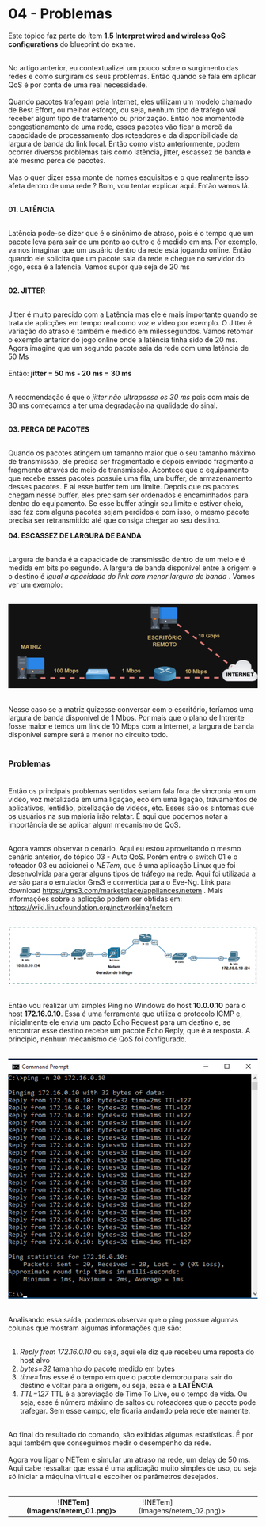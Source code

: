 # 04 - Problemas

Este tópico faz parte do ítem **1.5 Interpret wired and wireless QoS configurations** do blueprint do exame. <br></br>

No artigo anterior, eu contextualizei um pouco sobre o surgimento das redes e como surgiram os seus problemas. Então quando se fala em aplicar QoS é por conta de uma real necessidade. <br></br>
Quando pacotes trafegam pela Internet, eles utilizam um modelo chamado de Best Effort, ou melhor esforço, ou seja, nenhum tipo de trafego vai receber algum tipo de tratamento ou priorização. Então nos momentode congestionamento de uma rede, esses pacotes vão ficar a mercê da capacidade de processamento dos roteadores e da disponibilidade da largura de banda do link local. Então como visto anteriormente, podem ocorrer diversos problemas tais como latência, jitter, escassez de banda e até mesmo perca de pacotes. <br></br>
Mas o quer dizer essa monte de nomes esquisitos e o que realmente isso afeta dentro de uma rede ? Bom, vou tentar explicar aqui. Então vamos lá. <br></br>

**01. LATÊNCIA** <br></br>

Latência pode-se dizer que é o sinônimo de atraso, pois é o tempo que um pacote leva para sair de um ponto ao outro e é medido em ms. Por exemplo, vamos imaginar que um usuário dentro da rede está jogando online. Então quando ele solicita que um pacote saia da rede e chegue no servidor do jogo, essa é a latencia. Vamos supor que seja de 20 ms<br></br>

**02. JITTER** <br></br>

Jitter é muito parecido com a Latência mas ele é mais importante quando se trata de aplicções em tempo real como voz e vídeo por exemplo. O Jitter é variação do atraso e também é medido em milessegundos. Vamos retomar o exemplo anterior do jogo online onde a latência tinha sido de 20 ms. Agora imagine que um segundo pacote saia da rede com uma latência de 50 Ms<br></br>
Então: **jitter = 50 ms - 20 ms = 30 ms** <br></br>

A recomendação é que o *jitter não ultrapasse os 30 ms* pois com mais de 30 ms  começamos a ter uma degradação na qualidade do sinal. <br></br>

**03. PERCA DE PACOTES** <br></br>

Quando os pacotes atingem um tamanho maior que o seu tamanho máximo de transmissão, ele precisa ser fragmentado e depois enviado fragmento a fragmento através do meio de transmissão. Acontece que o equipamento que recebe esses pacotes possuie uma fila, um buffer, de armazenamento desses pacotes. E ai esse buffer tem um limite. Depois que os pacotes chegam nesse buffer, eles precisam ser ordenados e encaminhados para dentro do equipamento. Se esse buffer atingir seu limite e estiver cheio, isso faz com alguns pacotes sejam perdidos e com isso, o mesmo pacote precisa ser retransmitido até que consiga chegar ao seu destino.

**04. ESCASSEZ DE LARGURA DE BANDA** <br></br>

Largura de banda é a capacidade de transmissão dentro de um meio e é medida em bits po segundo. A largura de banda disponível entre a origem e o destino é *igual a cpacidade do link com menor largura de banda* . Vamos ver um exemplo: <br></br>

![Largura de Banda](Imagens/Largura.png) <br></br>

Nesse caso se a matriz quizesse conversar com o escritório, teríamos uma largura de banda disponível de 1 Mbps. Por mais que o plano de Intrente fosse maior e temos um link de 10 Mbps com a Internet, a largura de banda disponível sempre será a menor no circuito todo. <br></br>

### Problemas <br></br>

Então os principais problemas sentidos seriam fala fora de sincronia em um vídeo, voz metalizada em uma ligação, eco em uma ligação, travamentos de aplicativos, lentidão, pixelização de vídeos, etc. Esses são os sintomas que os usuários na sua maioria irão relatar. É aqui que podemos notar a importância de se aplicar algum mecanismo de QoS. <br></br>

Agora vamos observar o cenário. Aqui eu estou aproveitando o mesmo cenário anterior, do tópico 03 - Auto QoS. Porém entre o switch 01 e o roteador 03 eu adicionei o *NETem*, que é uma aplicação Linux que foi desenvolvida para gerar alguns tipos de tráfego na rede. Aqui foi utilizada a versão para o emulador Gns3 e convertida para o Eve-Ng. Link para download  https://gns3.com/marketplace/appliances/netem . Mais informações sobre a aplicção podem ser obtidas em: https://wiki.linuxfoundation.org/networking/netem <br></br>

![NETem](Imagens/cenario.png) <br></br>

Então vou realizar um simples Ping no Windows do host **10.0.0.10** para o host **172.16.0.10**. Essa é uma ferramenta que utiliza o protocolo ICMP e, inicialmente ele envia um pacto Echo Request para um destino e, se encontrar esse destino recebe um pacote Echo Reply, que é a resposta. A principio, nenhum mecanismo de QoS foi configurado. <br></br>

![PING](Imagens/ping_normal.png) <br></br>

Analisando essa saída, podemos observar que o ping possue algumas colunas que mostram algumas informações que são: <br></br>

01. *Reply from 172.16.0.10* ou seja, aqui ele diz que recebeu uma reposta do host alvo
02. *bytes=32* tamanho do pacote medido em bytes
03. *time=1ms* esse é o tempo em que o pacote demorou para sair do destino e voltar para a origem, ou seja, essa é a **LATÊNCIA**
04. *TTL=127* TTL é a abreviação de Time To Live, ou o tempo de vida. Ou seja, esse é número máximo de saltos ou roteadores que o pacote pode trafegar. Sem esse campo, ele ficaria andando pela rede eternamente. <br></br>

Ao final do resultado do comando, são exibidas algumas estatísticas. É por aqui também que conseguimos medir o desempenho da rede. <br></br>
Agora vou ligar o NETem e simular um atraso na rede, um delay de 50 ms. Aqui cabe ressaltar que essa é uma aplicação muito simples de uso, ou seja só iniciar a máquina virtual e escolher os parâmetros desejados. <br></br> 

<table>
       <tr>
           <th> &nbsp; ![NETem](Imagens/netem_01.png)> </th>  <td> &nbsp; ![NETem](Imagens/netem_02.png)> </td>
       </tr>  
</table>

<br></br>

